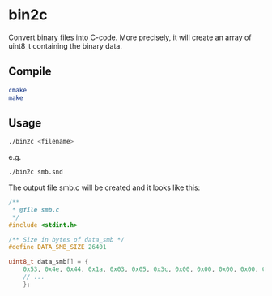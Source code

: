 # bin2c

Convert binary files into C-code.
More precisely, it will create an array of uint8_t containing the binary data.

## Compile

```sh
cmake
make
```

## Usage

```sh
./bin2c <filename>
```
e.g.
```sh
./bin2c smb.snd
```

The output file smb.c will be created and it looks like this:

```c
/**
 * @file smb.c
 */
#include <stdint.h>

/** Size in bytes of data_smb */
#define DATA_SMB_SIZE 26401

uint8_t data_smb[] = {
    0x53, 0x4e, 0x44, 0x1a, 0x03, 0x05, 0x3c, 0x00, 0x00, 0x00, 0x00, 0x00, 0x00, 0x00, 0x00, 0x00,
    // ...
    };
```
